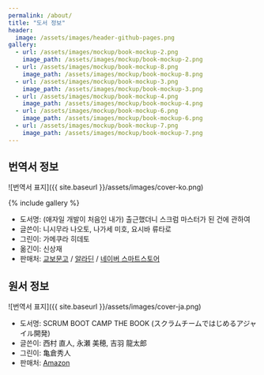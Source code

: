 ```yaml
---
permalink: /about/
title: "도서 정보"
header:
  image: /assets/images/header-github-pages.png
gallery:
  - url: /assets/images/mockup/book-mockup-2.png
    image_path: /assets/images/mockup/book-mockup-2.png
  - url: /assets/images/mockup/book-mockup-8.png
    image_path: /assets/images/mockup/book-mockup-8.png
  - url: /assets/images/mockup/book-mockup-3.png
    image_path: /assets/images/mockup/book-mockup-3.png
  - url: /assets/images/mockup/book-mockup-4.png
    image_path: /assets/images/mockup/book-mockup-4.png
  - url: /assets/images/mockup/book-mockup-6.png
    image_path: /assets/images/mockup/book-mockup-6.png
  - url: /assets/images/mockup/book-mockup-7.png
    image_path: /assets/images/mockup/book-mockup-7.png     
---
```


## 번역서 정보

![번역서 표지]({{ site.baseurl }}/assets/images/cover-ko.png)

{% include gallery %}

* 도서명: (애자일 개발이 처음인 내가) 출근했더니 스크럼 마스터가 된 건에 관하여
* 글쓴이: 니시무라 나오토, 나가세 미호, 요시바 류타로
* 그린이: 가메쿠라 히데토
* 옮긴이: 신상재
* 판매처: [교보문고] / [알라딘] / [네이버 스마트스토어]



## 원서 정보

![번역서 표지]({{ site.baseurl }}/assets/images/cover-ja.png)

* 도서명: SCRUM BOOT CAMP THE BOOK (スクラムチームではじめるアジャイル開発)
* 글쓴이: 西村 直人, 永瀬 美穂, 吉羽 龍太郎
* 그린이: 亀倉秀人
* 판매처: [Amazon]

[Amazon]: https://www.amazon.co.jp/dp/B086GBXRN6/ref=cm_sw_em_r_mt_dp_G837S51HWFJP8FMA9DAC
[교보문고]: https://product.kyobobook.co.kr/detail/S000200083569
[알라딘]: https://www.aladin.co.kr/shop/wproduct.aspx?ItemId=304705923
[네이버 스마트스토어]: https://smartstore.naver.com/zzom